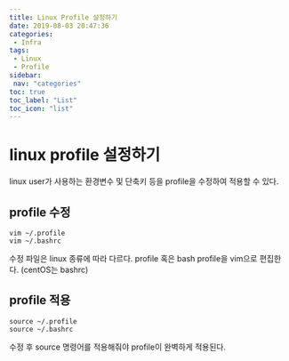 ```yaml
---
title: Linux Profile 설정하기
date: 2019-08-03 20:47:36
categories: 
 - Infra
tags: 
 - Linux
 - Profile
sidebar:
 nav: "categories"
toc: true
toc_label: "List"
toc_icon: "list"
---
```


# linux profile 설정하기
linux user가 사용하는 환경변수 및 단축키 등을 profile을 수정하여 적용할 수 있다.

## profile 수정
```
vim ~/.profile
vim ~/.bashrc
```
수정 파일은 linux 종류에 따라 다르다.
profile 혹은 bash profile을 vim으로 편집한다.
(centOS는 bashrc)

## profile 적용
```
source ~/.profile
source ~/.bashrc
```
수정 후 source 명령어를 적용해줘야 profile이 완벽하게 적용된다.
